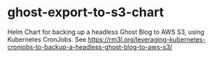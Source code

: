 # ghost-export-to-s3-chart
Helm Chart for backing up a headless Ghost Blog to AWS S3, using Kubernetes CronJobs. See https://rm3l.org/leveraging-kubernetes-cronjobs-to-backup-a-headless-ghost-blog-to-aws-s3/
